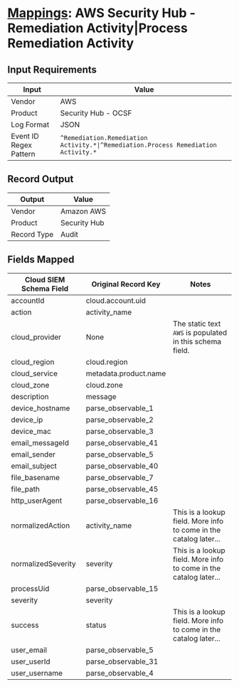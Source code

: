 # [Mappings](README.md): AWS Security Hub - Remediation Activity|Process Remediation Activity

## Input Requirements

|Input|Value|
|-----|-----|
|Vendor|AWS|
|Product|Security Hub - OCSF|
|Log Format|JSON|
|Event ID Regex Pattern|`^Remediation.Remediation Activity.*\|^Remediation.Process Remediation Activity.*`|

## Record Output

|Output|Value|
|------|-----|
|Vendor|Amazon AWS|
|Product|Security Hub|
|Record Type|Audit|

## Fields Mapped

|Cloud SIEM Schema Field|Original Record Key|Notes|
|-----------------------|-------------------|-----|
|accountId|cloud.account.uid||
|action|activity_name||
|cloud_provider|None|The static text `AWS` is populated in this schema field.|
|cloud_region|cloud.region||
|cloud_service|metadata.product.name||
|cloud_zone|cloud.zone||
|description|message||
|device_hostname|parse_observable_1||
|device_ip|parse_observable_2||
|device_mac|parse_observable_3||
|email_messageId|parse_observable_41||
|email_sender|parse_observable_5||
|email_subject|parse_observable_40||
|file_basename|parse_observable_7||
|file_path|parse_observable_45||
|http_userAgent|parse_observable_16||
|normalizedAction|activity_name|This is a lookup field. More info to come in the catalog later...|
|normalizedSeverity|severity|This is a lookup field. More info to come in the catalog later...|
|processUid|parse_observable_15||
|severity|severity||
|success|status|This is a lookup field. More info to come in the catalog later...|
|user_email|parse_observable_5||
|user_userId|parse_observable_31||
|user_username|parse_observable_4||

